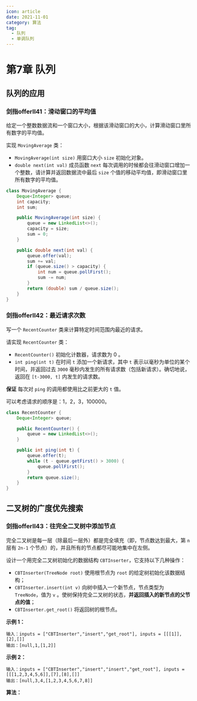 ```yaml
---
icon: article
date: 2021-11-01
category: 算法
tag:
  - 队列
  - 单调队列
---
```


# 第7章 队列

## 队列的应用
### 剑指offerⅡ41：滑动窗口的平均值

给定一个整数数据流和一个窗口大小，根据该滑动窗口的大小，计算滑动窗口里所有数字的平均值。

实现 `MovingAverage` 类：

- `MovingAverage(int size)` 用窗口大小 `size` 初始化对象。
- `double next(int val)` 成员函数 `next` 每次调用的时候都会往滑动窗口增加一个整数，请计算并返回数据流中最后 `size` 个值的移动平均值，即滑动窗口里所有数字的平均值。

```java
class MovingAverage {
    Deque<Integer> queue;
    int capacity;
    int sum;

    public MovingAverage(int size) {
        queue = new LinkedList<>();
        capacity = size;
        sum = 0;
    }

    public double next(int val) {
        queue.offer(val);
        sum += val;
        if (queue.size() > capacity) {
            int num = queue.pollFirst();
            sum -= num;
        }
        return (double) sum / queue.size();
    }
}
```



### 剑指offerⅡ42：最近请求次数

写一个 `RecentCounter` 类来计算特定时间范围内最近的请求。

请实现 `RecentCounter` 类：

- `RecentCounter()` 初始化计数器，请求数为 0 。
- `int ping(int t)` 在时间 `t` 添加一个新请求，其中 `t` 表示以毫秒为单位的某个时间，并返回过去 `3000` 毫秒内发生的所有请求数（包括新请求）。确切地说，返回在 `[t-3000, t]` 内发生的请求数。

**保证** 每次对 `ping` 的调用都使用比之前更大的 `t` 值。

可以考虑请求的顺序是：1，2，3，100000。

```java
class RecentCounter {
    Deque<Integer> queue;

    public RecentCounter() {
        queue = new LinkedList<>();
    }

    public int ping(int t) {
        queue.offer(t);
        while (t - queue.getFirst() > 3000) {
            queue.pollFirst();
        }
        return queue.size();
    }
}
```


## 二叉树的广度优先搜索
### 剑指offerⅡ43：往完全二叉树中添加节点

完全二叉树是每一层（除最后一层外）都是完全填充（即，节点数达到最大，第 `n` 层有 `2n-1` 个节点）的，并且所有的节点都尽可能地集中在左侧。

设计一个用完全二叉树初始化的数据结构 `CBTInserter`，它支持以下几种操作：

- `CBTInserter(TreeNode root)` 使用根节点为 `root` 的给定树初始化该数据结构；
- `CBTInserter.insert(int v)` 向树中插入一个新节点，节点类型为 `TreeNode`，值为 `v` 。使树保持完全二叉树的状态，**并返回插入的新节点的父节点的值**；
- `CBTInserter.get_root()` 将返回树的根节点。

**示例 1：**

```
输入：inputs = ["CBTInserter","insert","get_root"], inputs = [[[1]],[2],[]]
输出：[null,1,[1,2]]
```

**示例 2：**

```
输入：inputs = ["CBTInserter","insert","insert","get_root"], inputs = [[[1,2,3,4,5,6]],[7],[8],[]]
输出：[null,3,4,[1,2,3,4,5,6,7,8]]
```

**算法：**

```java

```

